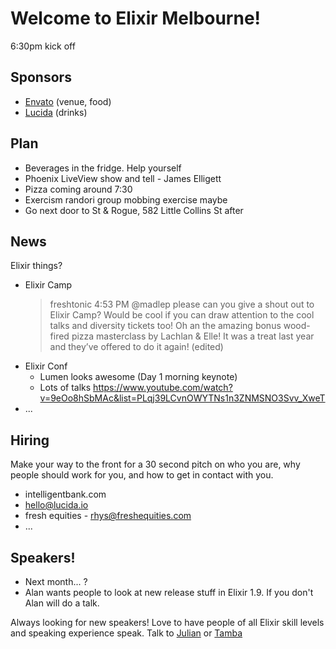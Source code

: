 # Welcome to Elixir Melbourne!
6:30pm kick off

## Sponsors
- [Envato](https://envato.com) (venue, food)
- [Lucida](http://lucida.io/) (drinks)

## Plan
- Beverages in the fridge. Help yourself
- Phoenix LiveView show and tell - James Elligett
- Pizza coming around 7:30
- Exercism randori group mobbing exercise maybe
- Go next door to St & Rogue, 582 Little Collins St after

## News
Elixir things?
- Elixir Camp
  > freshtonic 4:53 PM
  > @madlep please can you give a shout out to Elixir Camp? Would be cool if you can draw attention to the cool talks and diversity tickets too!
  > Oh an the amazing bonus wood-fired pizza masterclass by Lachlan & Elle! It was a treat last year and they’ve offered to do it again! (edited)
- Elixir Conf
  - Lumen looks awesome (Day 1 morning keynote)
  - Lots of talks https://www.youtube.com/watch?v=9eOo8hSbMAc&list=PLqj39LCvnOWYTNs1n3ZNMSNO3Svv_XweT
- ...

## Hiring
Make your way to the front for a 30 second pitch on who you are, why people
should work for you, and how to get in contact with you.
- intelligentbank.com
- hello@lucida.io
- fresh equities - rhys@freshequities.com
- ...

## Speakers!
- Next month... ?
- Alan wants people to look at new release stuff in Elixir 1.9. If you don't
  Alan will do a talk.

Always looking for new speakers! Love to have people of all Elixir skill levels
and speaking experience speak. Talk to [Julian](julian@juliandoherty.com) or
[Tamba](tamba@lucidaco.io)

